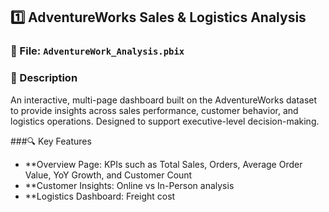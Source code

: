 ## 1️⃣ AdventureWorks Sales & Logistics Analysis

### 🧾 File: `AdventureWork_Analysis.pbix`

### 📌 Description
An interactive, multi-page dashboard built on the AdventureWorks dataset to provide insights across sales performance, customer behavior, and logistics operations. Designed to support executive-level decision-making.

###🔍 Key Features
- **Overview Page: KPIs such as Total Sales, Orders, Average Order Value, YoY Growth, and Customer Count
- **Customer Insights: Online vs In-Person analysis
- **Logistics Dashboard: Freight cost
